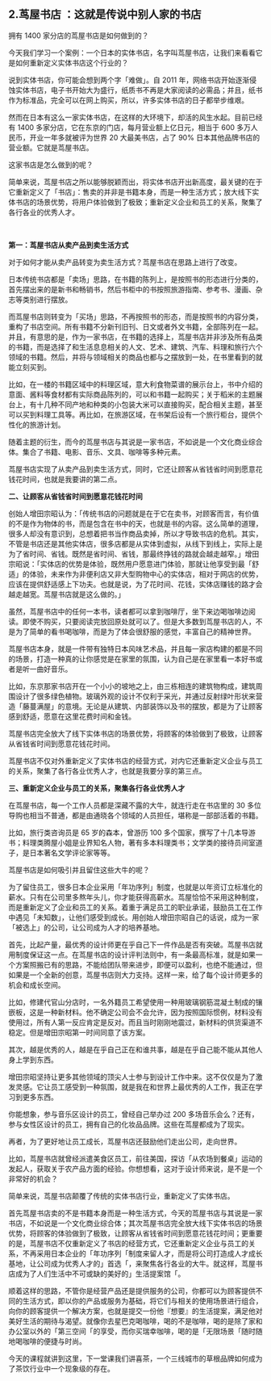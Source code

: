 ## 2.茑屋书店 ：这就是传说中别人家的书店
拥有 1400 家分店的茑屋书店是如何做到的？


今天我们学习一个案例：一个日本的实体书店，名字叫茑屋书店，让我们来看看它是如何重新定义实体书店这个行业的？


说到实体书店，你可能会想到两个字「难做」。自 2011 年，网络书店开始逐渐侵蚀实体书店，电子书开始大为盛行，纸质书不再是大家阅读的必需品；并且，纸书作为标准品，完全可以在网上购买，所以，许多实体书店的日子都举步维艰。


然而在日本有这么一家实体书店，在这样的大环境下，却活的风生水起。目前已经有 1400 多家分店，它在东京的门店，每月营业额上亿日元，相当于 600 多万人民币，开业一年多就被评为世界 20 大最美书店，占了 90% 日本其他品牌书店的营业额。它就是茑屋书店。


这家书店是怎么做到的呢？


简单来说，茑屋书店之所以能够脱颖而出，将实体书店开出新高度，最关键的在于它重新定义了「书店」：售卖的并非是书籍本身，而是一种生活方式；放大线下实体书店的场景优势，将用户体验做到了极致；重新定义企业和员工的关系，聚集了各行各业的优秀人才。


 


**第一：茑屋书店从卖产品到卖生活方式**


对于如何才能从卖产品转变为卖生活方式？茑屋书店在思路上进行了改变。


日本传统书店都是「卖场」思路，在书籍的陈列上，是按照书的形态进行分类的，首先摆出来的是新书和畅销书，然后书柜中的书按照旅游指南、参考书、漫画、杂志等类别进行摆放。


而茑屋书店则转变为「买场」思路，不再按照书的形态，而是按照书的内容分类，重构了书店空间。所有书籍不分新刊旧刊、日文或者外文书籍，全部陈列在一起。并且，有意思的是，作为一家书店，在书籍的选择上，茑屋书店并非涉及所有品类的书籍，而是选择了和生活息息相关的人文、艺术、建筑、汽车、料理和旅行六个领域的书籍。然后，并将与领域相关的商品也都与之摆放到一处，在书里看到的就能立刻买到。


比如，在一楼的书籍区域中的料理区域，意大利食物菜谱的展示台上，书中介绍的意面、酱料等食材都有实际商品陈列的，可以和书籍一起购买；关于稻米的主题展台上，有十几种不同产地和种类的小包装大米可以直接购买，配合相关主题，甚至可以买到料理工具等。再比如，在旅游区域，在书架后设有一个旅行柜台，提供个性化的旅游计划。


随着主题的衍生，而今的茑屋书店与其说是一家书店，不如说是一个文化商业综合体。集合了书籍、电影、音乐、文具、咖啡等多种元素。


茑屋书店实现了从卖产品到卖生活方式，同时，它还让顾客从省钱省时间到愿意花钱花时间，也就是我要讲的第二点。


**二、让顾客从省钱省时间到愿意花钱花时间**


创始人增田宗昭认为：「传统书店的问题就是在于它在卖书，对顾客而言，有价值的不是作为物体的书，而是包含在书中的天，也就是书的内容。这么简单的道理，很多人却没有意识到，总想着把书当作商品卖掉，所以才导致书店的危机。其实，不管是书店还是其他实体店，很多店都是从实体到虚拟，从线下到线上，实际上是为了省时间、省钱。既然是省时间、省钱，那最终挣钱的路就会越走越窄。」增田宗昭说：「实体店的优势是体验，既然用户愿意进门体验，那就让他享受到最「舒适」的体验，未来作为非便利店又非大型购物中心的实体店，相对于网店的优势，应该在提供舒适感上下功夫。也就是说，为了花时间、花钱，实体店赚钱的路才会越走越宽。茑屋书店就是这么做的。」


虽然，茑屋书店中的任何一本书，读者都可以拿到咖啡厅，坐下来边喝咖啡边阅读。即使不购买，只要阅读完放回原处就可以了。但是大多数到茑屋书店的人，不是为了简单的看书喝咖啡，而是为了体会很舒服的感觉，丰富自己的精神世界。


茑屋书店本身，就是一件带有独特日本风味艺术品，并且每一家店构建的都是不同的场景，打造一种真的让你感觉是在家里的氛围，认为自己是在家里看一本好书或者是听一曲好音乐。


比如，东京那家书店开在一个小小的坡地之上，由三栋相连的建筑物构成，建筑周围设计了很多绿色植物。玻璃外观的设计不仅利于采光，并通过反射绿叶形状来营造「藤蔓满屋」的意境。无论是从建筑、内部装饰以及书的摆放，都是为了让顾客感到舒适，愿意在这里花费时间和金钱。


茑屋书店完全放大了线下实体书店的场景优势，将顾客的体验做到了极致，让顾客从省钱省时间到愿意花钱花时间。


茑屋书店不仅对外重新定义了实体书店的经营方式，对内它还重新定义企业与员工的关系，聚集了各行各业优秀人才，也就是我要分享的第三点。


**三、重新定义企业与员工的关系，聚集各行各业优秀人才**


在茑屋书店，每一个工作人员都是深藏不露的大牛，就连行走在书店里的 30 多位导购也相当不普通，都是由通晓各个领域的人员担任，堪称是一部部活着的书籍。


比如，旅行类咨询员是 65 岁的森本，曾游历 100 多个国家，撰写了十几本导游书；料理类腾屋小姐是业界知名人物，著有多本料理类书；文学类的接待员间室道子，是日本著名文学评论家等等。


茑屋书店是如何吸引并且留住这些大牛的呢？


为了留住员工，很多日本企业采用「年功序列」制度，也就是以年资订立标准化的薪水。只有在公司里多熬年头儿，你才能获得高薪水。茑屋恰恰不采用这种制度，而是重新定义了企业和员工的关系。着重于满足员工的职业承诺，鼓励员工在工作中遇见「未知数」，让他们感受到成长。用创始人增田宗昭自己的话说，成为一家「被选上」的公司，让公司成为人才的培养基地。


首先，比起产量，最优秀的设计师更在乎自己下一件作品是否有突破。茑屋书店就用制度保证这一点。在茑屋书店的设计评判法则中，有一条最高标准，就是如果一个方案照搬已有的思路，不能给团队带来进步，即便可以盈利，也绝不能通过，但如果是一个全新的创意，茑屋书店则大力支持。这样一来，给了每个设计师更多的机会和成长空间。


比如，修建代官山分店时，一名外籍员工希望使用一种用玻璃钢筋混凝土制成的镶嵌板，这是一种新材料。他不确定公司会不会允许，因为按照国际惯例，材料没有使用过，所有人第一反应肯定是反对。而且当时刚刚地震过，新材料的供货渠道不稳定。但是增田宗昭第一时间同意了该方案。


其次，越是优秀的人，越是在乎自己正在和谁共事，越是在乎自己能不能从其他人身上学到东西。


增田宗昭坚持让更多其他领域的顶尖人士参与到设计工作中来。这不仅仅是为了激发灵感。它让员工感受到一种氛围，就是我在和世界上最优秀的人工作，我正在学习到更多东西。


你能想象，参与音乐区设计的员工，曾经自己举办过 200 多场音乐会么？还有，参与女性区设计的员工，拥有自己的化妆品品牌。这些在茑屋都成为了现实。


再者，为了更好地让员工成长，茑屋书店还鼓励他们走出公司，走向世界。


比如，茑屋书店就曾经派遣美食区员工，前往美国，探访「从农场到餐桌」运动的发起人，获取关于农产品方面的经验。你想想看，这对于设计师来说，是不是一个非常好的机会？


简单来说，茑屋书店颠覆了传统的实体书店行业，重新定义了实体书店。


首先茑屋书店卖的不是书籍本身而是一种生活方式，今天的茑屋书店与其说是一家书店，不如说是一个文化商业综合体；其次茑屋书店完全放大线下实体书店的场景优势，将顾客的体验做到了极致，让顾客从省钱省时间到愿意花钱花时间；更重要的是，茑屋书店不仅重新定义了书店的经营方式，它还重新定义企业与员工的关系，不再采用日本企业的「年功序列「制度来留人才，而是将公司打造成人才成长基地，让公司成为优秀人才的」首选「，来聚焦各行各业的大牛。就这样，茑屋书店成为了人们生活中不可或缺的美好的」生活提案馆「。


顺着这样的思路，不管你是经营产品还是提供服务的公司，你都可以为顾客提供不同的生活方式，即以你的产品或服务为基础，将它们与相关的使用场景进行组合，向你的顾客提供一个解决方案，也就是提交一份他『想要』的生活提案，满足他对美好生活的期待与渴望。就像你去星巴克喝咖啡，喝的不是咖啡，喝的是除了家和办公室以外的「第三空间「的享受，而你买瑞幸咖啡，喝的是「无限场景「随时随地喝咖啡的便捷与时尚。


今天的课程就讲到这里，下一堂课我们讲喜茶，一个三线城市的草根品牌如何成为了茶饮行业中一个现象级的存在。

